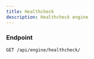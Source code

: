 ```yaml
---
title: Healthcheck
description: Healthcheck engine
---
```


### Endpoint

```bash
GET /api/engine/healthcheck/
```

